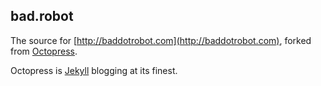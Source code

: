 ## bad.robot

The source for [http://baddotrobot.com](http://baddotrobot.com), forked from [Octopress](http://octopress.org/).

Octopress is [Jekyll](https://github.com/mojombo/jekyll) blogging at its finest.
